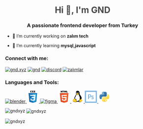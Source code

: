 

<h1  style="color: rgb(73, 73, 73);"   align="center">Hi 👋, I'm GND</h1>

  
<a href="https://zalimlar.tech/"></a>


<h3 align="center">A passionate frontend developer from Turkey</h3>











- 🔭 I’m currently working on **zalım tech**

- 🌱 I’m currently learning **mysql,javascript**

<h3 align="left">Connect with me:</h3>
<p align="left">
<a href="https://instagram.com/gnd.xyz" target="blank"><img align="center" src="https://raw.githubusercontent.com/rahuldkjain/github-profile-readme-generator/master/src/images/icons/Social/instagram.svg" alt="gnd.xyz" height="30" width="40" /></a>
<a href="https://www.youtube.com/c/gnd" target="blank"><img align="center" src="https://raw.githubusercontent.com/rahuldkjain/github-profile-readme-generator/master/src/images/icons/Social/youtube.svg" alt="gnd" height="30" width="40" /></a>
<a href="https://dc.zalimlar.tech" target="blank"><img align="center" src="https://cdn.discordapp.com/attachments/1041034761302454432/1158516841564618964/youtube.png?ex=651c8863&is=651b36e3&hm=53ccc516692bb857f972865648a3ac728aaadb7a0fdf311c362528561c37524f&" alt="discord" height="30" width="40" /></a>
<a href="https://zalimlar.tech"arget="blank"><img align="center" src="https://cdn.discordapp.com/attachments/1087790138656047145/1158515309897064448/youtube.png?ex=651c86f6&is=651b3576&hm=4de9e1c43de92799addf5351d9682887d1932a967534c35894fedfdb49125099&"   alt="zalımlar" height="30" width="40"  /></a>

</p>

<h3 align="left">Languages and Tools:</h3>
<p align="left"> <a href="https://www.blender.org/" target="_blank" rel="noreferrer"> <img src="https://download.blender.org/branding/community/blender_community_badge_white.svg" alt="blender" width="40" height="40"/> </a> <a href="https://www.w3schools.com/css/" target="_blank" rel="noreferrer"> <img src="https://raw.githubusercontent.com/devicons/devicon/master/icons/css3/css3-original-wordmark.svg" alt="css3" width="40" height="40"/> </a> <a href="https://www.figma.com/" target="_blank" rel="noreferrer"> <img src="https://www.vectorlogo.zone/logos/figma/figma-icon.svg" alt="figma" width="40" height="40"/> </a> <a href="https://www.w3.org/html/" target="_blank" rel="noreferrer"> <img src="https://raw.githubusercontent.com/devicons/devicon/master/icons/html5/html5-original-wordmark.svg" alt="html5" width="40" height="40"/> </a> <a href="https://www.linux.org/" target="_blank" rel="noreferrer"> <img src="https://raw.githubusercontent.com/devicons/devicon/master/icons/linux/linux-original.svg" alt="linux" width="40" height="40"/> </a> <a href="https://www.photoshop.com/en" target="_blank" rel="noreferrer"> <img src="https://raw.githubusercontent.com/devicons/devicon/master/icons/photoshop/photoshop-line.svg" alt="photoshop" width="40" height="40"/> </a> <a href="https://www.python.org" target="_blank" rel="noreferrer"> <img src="https://raw.githubusercontent.com/devicons/devicon/master/icons/python/python-original.svg" alt="python" width="40" height="40"/> </a> </p>

<p><img align="left" src="https://github-readme-stats.vercel.app/api/top-langs?username=gndxyz&show_icons=true&locale=en&layout=compact" alt="gndxyz" /></p>

<p>&nbsp;<img align="center" src="https://github-readme-stats.vercel.app/api?username=gndxyz&show_icons=true&locale=en" alt="gndxyz" /></p>

<p><img align="center" src="https://github-readme-streak-stats.herokuapp.com/?user=gndxyz&" alt="gndxyz" /></p>

